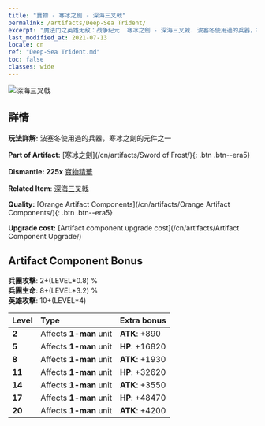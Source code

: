 ```yaml
---
title: "寶物 - 寒冰之劍 - 深海三叉戟"
permalink: /artifacts/Deep-Sea Trident/
excerpt: "魔法门之英雄无敌：战争纪元  寒冰之劍 - 深海三叉戟. 波塞冬使用過的兵器，寒冰之劍的元件之一"
last_modified_at: 2021-07-13
locale: cn
ref: "Deep-Sea Trident.md"
toc: false
classes: wide
---
```


 ![深海三叉戟](/images/t/artifact_40431.png)



## 詳情

 **玩法詳解:** 波塞冬使用過的兵器，寒冰之劍的元件之一

 **Part of Artifact:** [寒冰之劍](/cn/artifacts/Sword of Frost/){: .btn .btn--era5}

 **Dismantle: 225x** [寶物精華](/cn/Items/con_905/)

 **Related Item**: [深海三叉戟](/cn/Items/art_160/)

 **Quality:** [Orange Artifact Components](/cn/artifacts/Orange Artifact Components/){: .btn .btn--era5}

 **Upgrade cost:** [Artifact component upgrade cost](/cn/artifacts/Artifact Component Upgrade/)

## Artifact Component Bonus

  **兵團攻擊**: 2+(LEVEL\*0.8) %<br/>**兵團生命**: 8+(LEVEL\*3.2) %<br/>**英雄攻擊**: 10+(LEVEL\*4)

  |  Level  | Type |    Extra bonus  | 
  |:--------|:-----|:----------------| 
  | **2** | Affects **1-man** unit | **ATK**: +890 | 
  | **5** | Affects **1-man** unit | **HP**: +16820 | 
  | **8** | Affects **1-man** unit | **ATK**: +1930 | 
  | **11** | Affects **1-man** unit | **HP**: +32620 | 
  | **14** | Affects **1-man** unit | **ATK**: +3550 | 
  | **17** | Affects **1-man** unit | **HP**: +48470 | 
  | **20** | Affects **1-man** unit | **ATK**: +4200 | 
